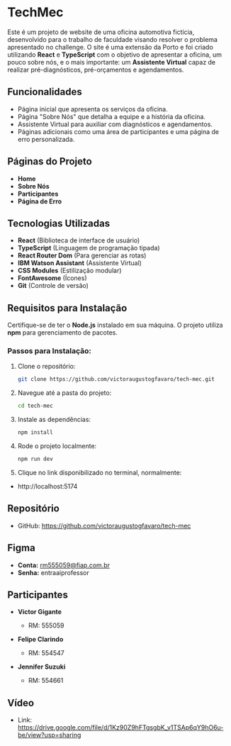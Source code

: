 # TechMec

Este é um projeto de website de uma oficina automotiva fictícia, desenvolvido para o trabalho de faculdade visando resolver o problema apresentado no challenge. O site é uma extensão da Porto e foi criado utilizando **React** e **TypeScript** com o objetivo de apresentar a oficina, um pouco sobre nós, e o mais importante: um **Assistente Virtual** capaz de realizar pré-diagnósticos, pré-orçamentos e agendamentos.

## Funcionalidades

- Página inicial que apresenta os serviços da oficina.
- Página "Sobre Nós" que detalha a equipe e a história da oficina.
- Assistente Virtual para auxiliar com diagnósticos e agendamentos.
- Páginas adicionais como uma área de participantes e uma página de erro personalizada.

## Páginas do Projeto

- **Home**
- **Sobre Nós**
- **Participantes**
- **Página de Erro**

## Tecnologias Utilizadas

- **React** (Biblioteca de interface de usuário)
- **TypeScript** (Linguagem de programação tipada)
- **React Router Dom** (Para gerenciar as rotas)
- **IBM Watson Assistant** (Assistente Virtual)
- **CSS Modules** (Estilização modular)
- **FontAwesome** (Ícones)
- **Git** (Controle de versão)

## Requisitos para Instalação

Certifique-se de ter o **Node.js** instalado em sua máquina. O projeto utiliza **npm** para gerenciamento de pacotes.

### Passos para Instalação:

1. Clone o repositório:

   ```bash
   git clone https://github.com/victoraugustogfavaro/tech-mec.git

   ```

2. Navegue até a pasta do projeto:

   ```bash
   cd tech-mec

   ```

3. Instale as dependências:

   ```bash
   npm install

   ```

4. Rode o projeto localmente:

   ```bash
   npm run dev

   ```

5. Clique no link disponibilizado no terminal, normalmente:

- http://localhost:5174

## Repositório

- GitHub: https://github.com/victoraugustogfavaro/tech-mec

## Figma

- **Conta:** rm555059@fiap.com.br
- **Senha:** entraaiprofessor

## Participantes

- **Victor Gigante**

  - RM: 555059

- **Felipe Clarindo**

  - RM: 554547

- **Jennifer Suzuki**
  - RM: 554661

## Vídeo

- Link: https://drive.google.com/file/d/1Kz90Z9hFTgsgbK_v1TSAp6qY9hO6u-be/view?usp=sharing
